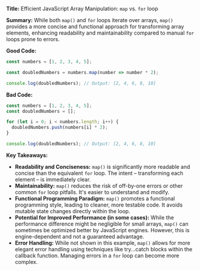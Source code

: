 **Title:** Efficient JavaScript Array Manipulation: `map` vs. `for` loop

**Summary:**  While both `map()` and `for` loops iterate over arrays, `map()` provides a more concise and functional approach for transforming array elements, enhancing readability and maintainability compared to manual `for` loops prone to errors.


**Good Code:**

```javascript
const numbers = [1, 2, 3, 4, 5];

const doubledNumbers = numbers.map(number => number * 2);

console.log(doubledNumbers); // Output: [2, 4, 6, 8, 10]
```

**Bad Code:**

```javascript
const numbers = [1, 2, 3, 4, 5];
const doubledNumbers = [];

for (let i = 0; i < numbers.length; i++) {
  doubledNumbers.push(numbers[i] * 2);
}

console.log(doubledNumbers); // Output: [2, 4, 6, 8, 10]

```

**Key Takeaways:**

* **Readability and Conciseness:** `map()` is significantly more readable and concise than the equivalent `for` loop.  The intent – transforming each element – is immediately clear.
* **Maintainability:** `map()` reduces the risk of off-by-one errors or other common `for` loop pitfalls.  It's easier to understand and modify.
* **Functional Programming Paradigm:** `map()` promotes a functional programming style, leading to cleaner, more testable code.  It avoids mutable state changes directly within the loop.
* **Potential for Improved Performance (in some cases):** While the performance difference might be negligible for small arrays, `map()` can sometimes be optimized better by JavaScript engines.  However, this is engine-dependent and not a guaranteed advantage.
* **Error Handling:**  While not shown in this example, `map()` allows for more elegant error handling using techniques like try...catch blocks within the callback function.  Managing errors in a `for` loop can become more complex.


